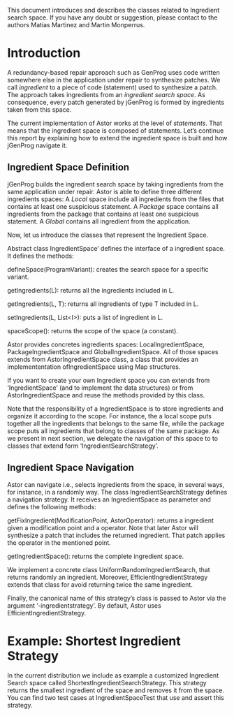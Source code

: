 <p>This document introduces and describes the classes related to Ingredient search space. If you have any doubt or suggestion, please contact to the authors Matias Martinez and Martin Monperrus.</p>
<h1 id="introduction">Introduction</h1>
<p>A redundancy-based repair approach such as GenProg uses code written somewhere else in the application under repair to synthesize patches. We call <em>ingredient</em> to a piece of code (statement) used to synthesize a patch. The approach takes ingredients from an <em>ingredient search space</em>. As consequence, every patch generated by jGenProg is formed by ingredients taken from this space.</p>
<p>The current implementation of Astor works at the level of <em>statements</em>. That means that the ingredient space is composed of statements. Let’s continue this report by explaining how to extend the ingredient space is built and how jGenProg navigate it.</p>
<h2 id="ingredient-space-definition">Ingredient Space Definition</h2>
<p>jGenProg builds the ingredient search space by taking ingredients from the same application under repair. Astor is able to define three different ingredients spaces: A <em>Local</em> space include all ingredients from the files that contains at least one suspicious statement. A <em>Package</em> space contains all ingredients from the package that contains at least one suspicious statement. A <em>Global</em> contains all ingredient from the application.</p>
<p>Now, let us introduce the classes that represent the Ingredient Space.</p>
<p>Abstract class <span>IngredientSpace’</span> defines the interface of a ingredient space. It defines the methods:</p>
<p><span>defineSpace(ProgramVariant):</span> creates the search space for a specific variant.</p>
<p><span>getIngredients(L):</span> returns all the ingredients included in L.</p>
<p><span>getIngredients(L, T):</span> returns all ingredients of type T included in L.</p>
<p><span>setIngredients(L, List&lt;I&gt;):</span> puts a list of ingredient in L.</p>
<p><span>spaceScope():</span> returns the scope of the space (a constant).</p>
<p>Astor provides concretes ingredients spaces: <span>LocalIngredientSpace</span>, <span>PackageIngredientSpace</span> and <span>GlobalIngredientSpace</span>. All of those spaces extends from <span>AstorIngredientSpace</span> class, a class that provides an implemententation of<span>IngredientSpace</span> using Map structures.</p>
<p>If you want to create your own Ingredient space you can extends from ‘IngredientSpace’ (and to implement the data structures) or from AstorIngredientSpace and reuse the methods provided by this class.</p>
<p>Note that the responsibility of a IngredientSpace is to store ingredients and organize it according to the scope. For instance, the a local scope puts together all the ingredients that belongs to the same file, while the package scope puts all ingredients that belong to classes of the same package. As we present in next section, we delegate the navigation of this space to to classes that extend form ‘IngredientSearchStrategy’.</p>
<h2 id="ingredient-space-navigation">Ingredient Space Navigation</h2>
<p>Astor can navigate i.e., selects ingredients from the space, in several ways, for instance, in a randomly way. The class <span>IngredientSearchStrategy</span> defines a navigation strategy. It receives an IngredientSpace as parameter and defines the following methods:</p>
<p><span>getFixIngredient(ModificationPoint, AstorOperator):</span> returns a ingredient given a modification point and a operator. Note that later Astor will synthesize a patch that includes the returned ingredient. That patch applies the operator in the mentioned point.</p>
<p><span>getIngredientSpace():</span> returns the complete ingredient space.</p>
<p>We implement a concrete class <span>UniformRandomIngredientSearch</span>, that returns randomly an ingredient. Moreover, <span>EfficientIngredientStrategy</span> extends that class for avoid returning twice the same ingredient.</p>
<p>Finally, the canonical name of this strategy’s class is passed to Astor via the argument ’-ingredientstrategy’. By default, Astor uses EfficientIngredientStrategy.</p>
<h1 id="example-shortest-ingredient-strategy">Example: Shortest Ingredient Strategy</h1>
<p>In the current distribution we include as example a customized Ingredient Search space called <span>ShortestIngredientSearchStrategy</span>. This strategy returns the smallest ingredient of the space and removes it from the space. You can find two test cases at <span>IngredientSpaceTest</span> that use and assert this strategy.</p>
